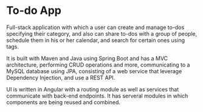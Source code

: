 # To-do App

Full-stack application with which a user can create and manage to-dos specifying their category, and also can share to-dos with a group of people, schedule them in his or her calendar, and search for certain ones using tags.

It is built with Maven and Java using Spring Boot and has a MVC architecture, performing CRUD operations and more, communicating to a MySQL database using JPA, consisting of a web service that leverage Dependency Injection, and use a REST API. 

UI is written in Angular with a routing module as well as services that communicate with back-end endpoints. It has serveral modules in which components are being reused and combined.